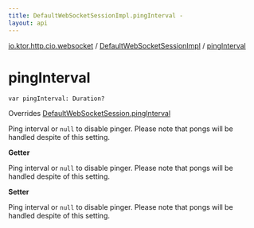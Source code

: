 ```yaml
---
title: DefaultWebSocketSessionImpl.pingInterval - 
layout: api
---
```


<div class='api-docs-breadcrumbs'><a href="../index.html">io.ktor.http.cio.websocket</a> / <a href="index.html">DefaultWebSocketSessionImpl</a> / <a href="./ping-interval.html">pingInterval</a></div>

# pingInterval

<div class="signature"><code><span class="keyword">var </span><span class="identifier">pingInterval</span><span class="symbol">: </span><span class="identifier">Duration</span><span class="symbol">?</span></code></div>

Overrides <a href="../-default-web-socket-session/ping-interval.html">DefaultWebSocketSession.pingInterval</a>

Ping interval or <code>null</code> to disable pinger. Please note that pongs will be handled despite of this setting.

**Getter**

Ping interval or <code>null</code> to disable pinger. Please note that pongs will be handled despite of this setting.

**Setter**

Ping interval or <code>null</code> to disable pinger. Please note that pongs will be handled despite of this setting.

